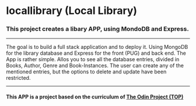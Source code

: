 # locallibrary (Local Library)

### This project creates a libary APP, using MondoDB and Express.

---

The goal is to build a full stack application and to deploy it.
Using MongoDB for the library database and Express for the front (PUG) and back end.
The App is rather simple. Allos you to see all the database entries, divided in Books, Author, Genre and Book-Instances.
The user can create any of the mentioned entries, but the options to delete and update have been restricted.

---

#### This APP is a project based on the curriculum of [The Odin Project (TOP)](https://www.theodinproject.com)
